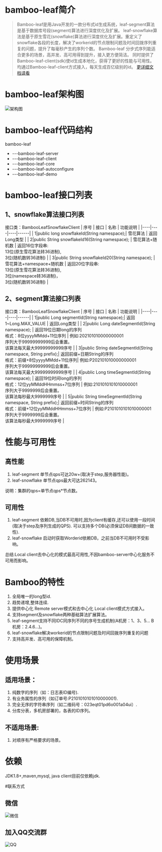 # bamboo-leaf简介
> Bamboo-leaf是用Java开发的一款分布式id生成系统，leaf-segment算法是基于数据库号段(segment)算法进行深度优化及扩展。
leaf-snowflake算法是基于原生雪花(snowflake)算法进行深度优化及扩展。重定义了snowflake各段的长度，解决了workerid的节点限制问题及时间回拨序列重复的问题，提升了每毫秒产生的序列个数。
Bamboo-leaf 分步式序列能适合更多的场景，高并发、高可用得到提升，接入更方便简洁。
同时提供了Bamboo-leaf-client(sdk)使id生成本地化，获得了更好的性能与可用性。均通过Bamboo-leaf-client方式接入，每天生成百亿级别的id。
[更详细文档请看](https://gitee.com/sunney/bamboo-leaf/wikis/Home?sort_id=3295968)

# bamboo-leaf架构图
![架构图](./doc/image/bamboo-leaf.jpg)

# bamboo-leaf代码结构
bamboo-leaf
- ---bamboo-leaf-server
- ---bamboo-leaf-client
- ---bamboo-leaf-core
- ---bamboo-leaf-autoconfigure
- ---bamboo-leaf-demo

# bamboo-leaf接口列表
## 1、snowflake算法接口列表
   接口类：BambooLeafSnowflakeClient
| 序号 | 接口 | 名称 | 功能说明 |
|----|----|----|------|
|   1|public long snowflakeId(String namespace);| 雪花算法   |   返回Long类型   |
|   2|public String snowflakeId16(String namespace); |  雪花算法+随机数  | 返回16位字段串:<br>13位(原生雪花算法转36进制), <br>3位(随机数转36进制)   |
|   3|public String snowflakeId20(String namespace); |  雪花算法+namespace+随机数  |  返回20位字段串:<br>13位(原生雪花算法转36进制), <br>3位(namespace转36进制)， <br>3位(随机数转36进制)    |

## 2、segment算法接口列表
接口类：BambooLeafSnowflakeClient
| 序号 | 接口 | 名称 | 功能说明 |
|----|----|----|------|
|   1|public Long segmentId(String namespace);| 返回1~Long.MAX_VALUE   |   返回Long类型   |
|   2|public Long dateSegmentId(String namespace); |  返回19位日期long的序列<br>格式：8位yyyyMMdd+11位序列  | 例如:202101010000000001<br>序列大于99999999999后会重置。<br>该算法每天最大99999999999序号 |
|   3|public String dateSegmentId(String namespace, String prefix);| 返回前缀+日期String的序列<br>格式：前缀+8位yyyyMMdd+11位序列| 例如:P202101010000000001<br>序列大于99999999999后会重置。<br>该算法每天最大99999999999序号  |
|   4|public Long timeSegmentId(String namespace); |  返回19位时间long的序列<br>格式：12位yyMMddHHmmss+7位序列  | 例如:2101010101010000001<br>序列大于9999999后会重置。<br>该算法每秒最大9999999序号   |
|   5|public String timeSegmentId(String namespace, String prefix);|  返回前缀+时间String的序列<br>格式：前缀+12位yyMMddHHmmss+7位序列   | 例如:P2101010101010000001<br>序列大于9999999后会重置。<br>该算法每秒最大9999999序号     |


# 性能与可用性
## 高性能
1. leaf-segment 单节点qps可达20w+(取决于step,服务器性能)。
2. leaf-snowflake 单节点qps最大可达262143。

说明：集群的qps=单节点qps*节点数。

## 可用性
1. leaf-segment
   依赖DB,当DB不可用时,因为client有缓存,还可以使用一段时间(取决于step及序列生成的QPS).
   可以支持多个DB(必须保证DB间数据的一致性).
2. leaf-snowflake
   启动时获取Worderid依赖DB，之前当DB不可用时不受影响。

总结:Local client去中心化的模式最高可用性,不因bamboo-server中心化服务不可用而影响。

# Bamboo的特性
1. 全局唯一的long型id.
2. 趋势递增,整体连续.
3. 提供中心化 Remote server模式和去中心化 Local client模式方式接入。
4. 支持segment及snowflake两种基础算法扩展算法。
5. leaf-segment支持不同IDC同序列不同的序号生成机制(A机房：1、3、5... B机房：2.4.6...)。
6. leaf-snowflake解决workerid的节点限制问题及时间回拨序列重复的问题
7. 支持高并发、高可用的保障机制。

# 使用场景
## 适用场景：
1. 纯数字的序列（如：日志表ID编号).
2. 有业务属性的序列（如订单号:P2101010101010000001).
3. 完全无序的字符串序列（如二维码号：023eqt01pd6o001a04ui）.
4. 分库分表，多机房部署的，各表的ID序列。

## 不适用场景:
1. 对顺序有严格要求的场景。

# 依赖
JDK1.8+,maven,mysql, java client目前仅依赖jdk.

#联系方式

## 微信
 ![微信](./doc/image/weixin.png)
## 加入QQ交流群
 ![QQ](./doc/image/qq-club.png)
 